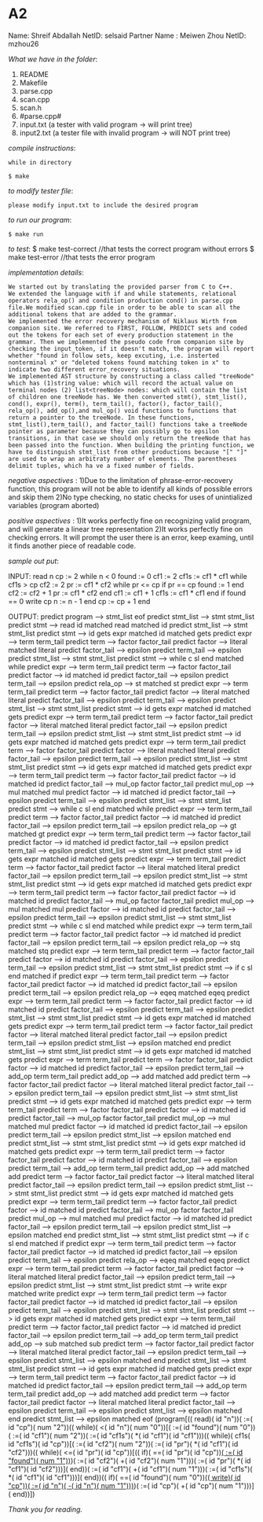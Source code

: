 # A2

Name: Shreif Abdallah
NetID: selsaid
Partner Name : Meiwen Zhou
NetID: mzhou26

*What we have in the folder*: 
1) README
2) Makefile
3) parse.cpp
4) scan.cpp
5) scan.h
6) #parse.cpp#
7) input.txt (a tester with valid program ->  will print tree)
8) input2.txt (a tester file with invalid program -> will NOT print tree)

*compile instructions*:

	while in directory 

	$ make

*to modify tester file*:

	please modify input.txt to include the desired program

*to run our program*:
	
	$ make run
*to test*:
	$ make test-correct
	//that tests the correct program without errors
	$ make test-error
	//that tests the error program

	

*implementation details*:

	We started out by translating the provided parser from C to C++.
	We extended the language with if and while statements, relational operators rela_op() and condition production cond() in parse.cpp file.We modified scan.cpp file in order to be able to scan all the additional tokens that are added to the grammar.
	We implemented the error recovery mechanism of Niklaus Wirth from companion site. We referred to FIRST, FOLLOW, PREDICT sets and coded out the tokens for each set of every production statement in the grammar. Then we implemented the pseudo code from companion site by checking the input_token, if it doesn't match, the program will report whether "found in follow sets, keep excuting, i.e. insterted nonterminal x" or "deleted tokens found matching token in x" to indicate two different error_recovery situations. 
	We implemented AST structure by constructing a class called "treeNode" which has (1)string value: which will record the actual value on terminal nodes (2) list<treeNode> nodes: which will contain the list of children one treeNode has. We then converted stmt(), stmt_list(), cond(), expr(), term(), term_tail(), factor(), factor_tail(), rela_op(), add_op(),and mul_op() void functions to functions that return a pointer to the treeNode. In these functions, stmt_list(),term_tail(), and factor_tail() functions take a treeNode pointer as parameter because they can possibly go to epsilon transitions, in that case we should only return the treeNode that has been passed into the function. When building the printing function, we have to distinguish stmt_list from other productions because "[" "]" are used to wrap an arbitraty number of elements. The parentheses delimit tuples, which ha ve a fixed number of fields. 

*negative aspectives* : 
	1)Due to the limitation of phrase-error-recovery function, this program will not be able to identify all kinds of possible errors and skip them 
	2)No type checking, no static checks for uses of unintialized variables (program aborted)

*positive aspectives* :
	1)It works perfectly fine on recognizing valid program, and will generate a linear tree representation
	2)It works perfectly fine on checking errors. It will prompt the user there is an error, keep examing, until it finds another piece of readable code. 

*sample out put*:

INPUT: 
   read n
   cp := 2
   while n < 0
       found := 0
       cf1 := 2
       cf1s := cf1 * cf1
       while cf1s > cp
           cf2 := 2
           pr := cf1 * cf2
           while pr <= cp
               if pr == cp
                   found := 1
               end
               cf2 := cf2 + 1
               pr := cf1 * cf2
           end
           cf1 := cf1 + 1
           cf1s := cf1 * cf1
       end
       if found == 0
           write cp
           n := n - 1
       end
       cp := cp + 1
   end


OUTPUT:
	predict program --> stmt_list eof
predict stmt_list --> stmt stmt_list
predict stmt --> read id
matched read
matched id
predict stmt_list --> stmt stmt_list
predict stmt --> id gets expr
matched id
matched gets
predict expr --> term term_tail
predict term --> factor factor_tail
predict factor --> literal
matched literal
predict factor_tail --> epsilon
predict term_tail --> epsilon
predict stmt_list --> stmt stmt_list
predict stmt --> while c sl end
matched while
predict expr --> term term_tail
predict term --> factor factor_tail
predict factor --> id
matched id
predict factor_tail --> epsilon
predict term_tail --> epsilon
predict rela_op --> st
matched st
predict expr --> term term_tail
predict term --> factor factor_tail
predict factor --> literal
matched literal
predict factor_tail --> epsilon
predict term_tail --> epsilon
predict stmt_list --> stmt stmt_list
predict stmt --> id gets expr
matched id
matched gets
predict expr --> term term_tail
predict term --> factor factor_tail
predict factor --> literal
matched literal
predict factor_tail --> epsilon
predict term_tail --> epsilon
predict stmt_list --> stmt stmt_list
predict stmt --> id gets expr
matched id
matched gets
predict expr --> term term_tail
predict term --> factor factor_tail
predict factor --> literal
matched literal
predict factor_tail --> epsilon
predict term_tail --> epsilon
predict stmt_list --> stmt stmt_list
predict stmt --> id gets expr
matched id
matched gets
predict expr --> term term_tail
predict term --> factor factor_tail
predict factor --> id
matched id
predict factor_tail --> mul_op factor factor_tail
predict mul_op --> mul
matched mul
predict factor --> id
matched id
predict factor_tail --> epsilon
predict term_tail --> epsilon
predict stmt_list --> stmt stmt_list
predict stmt --> while c sl end
matched while
predict expr --> term term_tail
predict term --> factor factor_tail
predict factor --> id
matched id
predict factor_tail --> epsilon
predict term_tail --> epsilon
predict rela_op --> gt
matched gt
predict expr --> term term_tail
predict term --> factor factor_tail
predict factor --> id
matched id
predict factor_tail --> epsilon
predict term_tail --> epsilon
predict stmt_list --> stmt stmt_list
predict stmt --> id gets expr
matched id
matched gets
predict expr --> term term_tail
predict term --> factor factor_tail
predict factor --> literal
matched literal
predict factor_tail --> epsilon
predict term_tail --> epsilon
predict stmt_list --> stmt stmt_list
predict stmt --> id gets expr
matched id
matched gets
predict expr --> term term_tail
predict term --> factor factor_tail
predict factor --> id
matched id
predict factor_tail --> mul_op factor factor_tail
predict mul_op --> mul
matched mul
predict factor --> id
matched id
predict factor_tail --> epsilon
predict term_tail --> epsilon
predict stmt_list --> stmt stmt_list
predict stmt --> while c sl end
matched while
predict expr --> term term_tail
predict term --> factor factor_tail
predict factor --> id
matched id
predict factor_tail --> epsilon
predict term_tail --> epsilon
predict rela_op --> stq
matched stq
predict expr --> term term_tail
predict term --> factor factor_tail
predict factor --> id
matched id
predict factor_tail --> epsilon
predict term_tail --> epsilon
predict stmt_list --> stmt stmt_list
predict stmt --> if c sl end
matched if
predict expr --> term term_tail
predict term --> factor factor_tail
predict factor --> id
matched id
predict factor_tail --> epsilon
predict term_tail --> epsilon
predict rela_op --> eqeq
matched eqeq
predict expr --> term term_tail
predict term --> factor factor_tail
predict factor --> id
matched id
predict factor_tail --> epsilon
predict term_tail --> epsilon
predict stmt_list --> stmt stmt_list
predict stmt --> id gets expr
matched id
matched gets
predict expr --> term term_tail
predict term --> factor factor_tail
predict factor --> literal
matched literal
predict factor_tail --> epsilon
predict term_tail --> epsilon
predict stmt_list --> epsilon
matched end
predict stmt_list --> stmt stmt_list
predict stmt --> id gets expr
matched id
matched gets
predict expr --> term term_tail
predict term --> factor factor_tail
predict factor --> id
matched id
predict factor_tail --> epsilon
predict term_tail --> add_op term term_tail
predict add_op --> add
matched add
predict term --> factor factor_tail
predict factor --> literal
matched literal
predict factor_tail --> epsilon
predict term_tail --> epsilon
predict stmt_list --> stmt stmt_list
predict stmt --> id gets expr
matched id
matched gets
predict expr --> term term_tail
predict term --> factor factor_tail
predict factor --> id
matched id
predict factor_tail --> mul_op factor factor_tail
predict mul_op --> mul
matched mul
predict factor --> id
matched id
predict factor_tail --> epsilon
predict term_tail --> epsilon
predict stmt_list --> epsilon
matched end
predict stmt_list --> stmt stmt_list
predict stmt --> id gets expr
matched id
matched gets
predict expr --> term term_tail
predict term --> factor factor_tail
predict factor --> id
matched id
predict factor_tail --> epsilon
predict term_tail --> add_op term term_tail
predict add_op --> add
matched add
predict term --> factor factor_tail
predict factor --> literal
matched literal
predict factor_tail --> epsilon
predict term_tail --> epsilon
predict stmt_list --> stmt stmt_list
predict stmt --> id gets expr
matched id
matched gets
predict expr --> term term_tail
predict term --> factor factor_tail
predict factor --> id
matched id
predict factor_tail --> mul_op factor factor_tail
predict mul_op --> mul
matched mul
predict factor --> id
matched id
predict factor_tail --> epsilon
predict term_tail --> epsilon
predict stmt_list --> epsilon
matched end
predict stmt_list --> stmt stmt_list
predict stmt --> if c sl end
matched if
predict expr --> term term_tail
predict term --> factor factor_tail
predict factor --> id
matched id
predict factor_tail --> epsilon
predict term_tail --> epsilon
predict rela_op --> eqeq
matched eqeq
predict expr --> term term_tail
predict term --> factor factor_tail
predict factor --> literal
matched literal
predict factor_tail --> epsilon
predict term_tail --> epsilon
predict stmt_list --> stmt stmt_list
predict stmt --> write expr
matched write
predict expr --> term term_tail
predict term --> factor factor_tail
predict factor --> id
matched id
predict factor_tail --> epsilon
predict term_tail --> epsilon
predict stmt_list --> stmt stmt_list
predict stmt --> id gets expr
matched id
matched gets
predict expr --> term term_tail
predict term --> factor factor_tail
predict factor --> id
matched id
predict factor_tail --> epsilon
predict term_tail --> add_op term term_tail
predict add_op --> sub
matched sub
predict term --> factor factor_tail
predict factor --> literal
matched literal
predict factor_tail --> epsilon
predict term_tail --> epsilon
predict stmt_list --> epsilon
matched end
predict stmt_list --> stmt stmt_list
predict stmt --> id gets expr
matched id
matched gets
predict expr --> term term_tail
predict term --> factor factor_tail
predict factor --> id
matched id
predict factor_tail --> epsilon
predict term_tail --> add_op term term_tail
predict add_op --> add
matched add
predict term --> factor factor_tail
predict factor --> literal
matched literal
predict factor_tail --> epsilon
predict term_tail --> epsilon
predict stmt_list --> epsilon
matched end
predict stmt_list --> epsilon
matched eof
(program[(( read)( id "n"))( :=( id "cp")( num "2"))(( while)( <( id "n")( num "0"))[( :=( id "found")( num "0"))( :=( id "cf1")( num "2"))( :=( id "cf1s")( *( id "cf1")( id "cf1")))(( while)( cf1s( id "cf1s")( id "cp"))[( :=( id "cf2")( num "2"))( :=( id "pr")( *( id "cf1")( id "cf2")))(( while)( <=( id "pr")( id "cp"))[(( if)( ==( id "pr")( id "cp"))[( :=( id "found")( num "1"))]( end))( :=( id "cf2")( +( id "cf2")( num "1")))( :=( id "pr")( *( id "cf1")( id "cf2")))]( end))( :=( id "cf1")( +( id "cf1")( num "1")))( :=( id "cf1s")( *( id "cf1")( id "cf1")))]( end))(( if)( ==( id "found")( num "0"))[(( write)( id "cp"))( :=( id "n")( -( id "n")( num "1")))]( end))( :=( id "cp")( +( id "cp")( num "1")))]( end))])


*Thank you for reading.*


	




